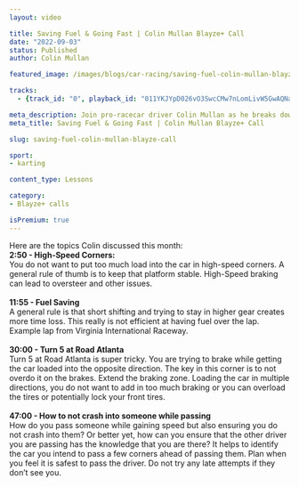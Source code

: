 ```yaml
---
layout: video

title: Saving Fuel & Going Fast | Colin Mullan Blayze+ Call
date: "2022-09-03"
status: Published
author: Colin Mullan

featured_image: /images/blogs/car-racing/saving-fuel-colin-mullan-blayze-call.jpg

tracks:
  - {track_id: "0", playback_id: "011YKJYpD026vO3SwcCMw7nLomLivW5GwAQNaTCPbUwlA", lesson_name: "Saving Fuel & Going Fast", lesson_desc: "<li>It's been 5 months since I've been in the car... How do I get up to speed quickly again?</li>"}

meta_description: Join pro-racecar driver Colin Mullan as he breaks down how to save fuel while still trying to go fast.
meta_title: Saving Fuel & Going Fast | Colin Mullan Blayze+ Call

slug: saving-fuel-colin-mullan-blayze-call

sport:
- karting

content_type: Lessons

category:
- Blayze+ calls

isPremium: true
---
```


Here are the topics Colin discussed this month:
<br />
<strong>2:50 - High-Speed Corners:</strong>
<br />
You do not want to put too much load into the car in high-speed corners. A general rule of thumb is to keep that platform stable. High-Speed braking can lead to oversteer and other issues.
<br />
<br />
<strong>11:55 - Fuel Saving</strong>
<br />
A general rule is that short shifting and trying to stay in higher gear creates more time loss. This really is not efficient at having fuel over the lap. Example lap from Virginia International Raceway.
<br />
<br />
<strong>30:00 - Turn 5 at Road Atlanta</strong>
<br />
Turn 5 at Road Atlanta is super tricky. You are trying to brake while getting the car loaded into the opposite direction. The key in this corner is to not overdo it on the brakes. Extend the braking zone. Loading the car in multiple directions, you do not want to add in too much braking or you can overload the tires or potentially lock your front tires.
<br />
<br />
<strong>47:00 - How to not crash into someone while passing</strong>
<br />
How do you pass someone while gaining speed but also ensuring you do not crash into them? Or better yet, how can you ensure that the other driver you are passing has the knowledge that you are there? It helps to identify the car you intend to pass a few corners ahead of passing them. Plan when you feel it is safest to pass the driver. Do not try any late attempts if they don’t see you.